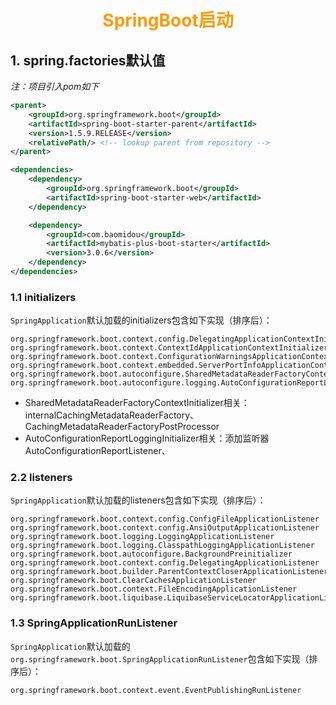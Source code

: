 # <div style="text-align:center;color:#FF9900">SpringBoot启动</div>

## 1. spring.factories默认值
*注：项目引入pom如下*
```xml
<parent>
    <groupId>org.springframework.boot</groupId>
    <artifactId>spring-boot-starter-parent</artifactId>
    <version>1.5.9.RELEASE</version>
    <relativePath/> <!-- lookup parent from repository -->
</parent>

<dependencies>
    <dependency>
        <groupId>org.springframework.boot</groupId>
        <artifactId>spring-boot-starter-web</artifactId>
    </dependency>

    <dependency>
        <groupId>com.baomidou</groupId>
        <artifactId>mybatis-plus-boot-starter</artifactId>
        <version>3.0.6</version>
    </dependency>
</dependencies>   
```

### 1.1 <span id="initializers">initializers</span>
`SpringApplication`默认加载的initializers包含如下实现（排序后）：
```
org.springframework.boot.context.config.DelegatingApplicationContextInitializer
org.springframework.boot.context.ContextIdApplicationContextInitializer
org.springframework.boot.context.ConfigurationWarningsApplicationContextInitializer
org.springframework.boot.context.embedded.ServerPortInfoApplicationContextInitializer
org.springframework.boot.autoconfigure.SharedMetadataReaderFactoryContextInitializer
org.springframework.boot.autoconfigure.logging.AutoConfigurationReportLoggingInitializer
```
* SharedMetadataReaderFactoryContextInitializer相关：internalCachingMetadataReaderFactory、CachingMetadataReaderFactoryPostProcessor
* AutoConfigurationReportLoggingInitializer相关：添加监听器AutoConfigurationReportListener、

### 2.2 <span id="listeners">listeners</span>
`SpringApplication`默认加载的listeners包含如下实现（排序后）：
```
org.springframework.boot.context.config.ConfigFileApplicationListener
org.springframework.boot.context.config.AnsiOutputApplicationListener
org.springframework.boot.logging.LoggingApplicationListener
org.springframework.boot.logging.ClasspathLoggingApplicationListener
org.springframework.boot.autoconfigure.BackgroundPreinitializer
org.springframework.boot.context.config.DelegatingApplicationListener
org.springframework.boot.builder.ParentContextCloserApplicationListener
org.springframework.boot.ClearCachesApplicationListener
org.springframework.boot.context.FileEncodingApplicationListener
org.springframework.boot.liquibase.LiquibaseServiceLocatorApplicationListener
```

### 1.3 <span id="SpringApplicationRunListener">SpringApplicationRunListener</span>
`SpringApplication`默认加载的`org.springframework.boot.SpringApplicationRunListener`包含如下实现（排序后）：
```
org.springframework.boot.context.event.EventPublishingRunListener
```

